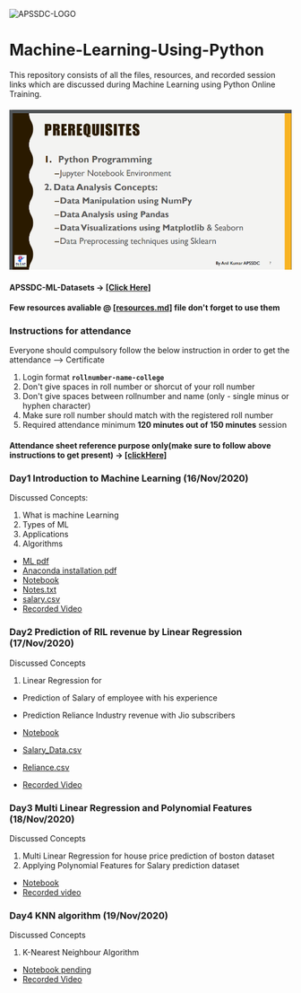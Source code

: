 ![APSSDC-LOGO](https://drive.google.com/uc?export=download&id=15AKQ6_-BixW4K6mL6RPphF5EKXqYF2zj)
# Machine-Learning-Using-Python

This repository consists of all the files, resources, and recorded session links which are discussed during Machine Learning using Python Online Training.


#### ![prerequisite](Prerequisite.png)

#### APSSDC-ML-Datasets → [[Click Here]](https://github.com/AP-State-Skill-Development-Corporation/Datasets)

#### Few resources avaliable @ [[resources.md]](resources.md) file don't forget to use them

### Instructions for attendance

Everyone should compulsory follow the below instruction in order to get the attendance --> Certificate

1. Login format **`rollnumber-name-college`**
2. Don't give spaces in roll number or shorcut of your roll number
3. Don't give spaces between rollnumber and name (only - single minus or hyphen character)
4. Make sure roll number should match with the registered roll number
5. Required attendance minimum **120 minutes out of 150 minutes** session



#### Attendance sheet reference purpose only(make sure to follow above instructions to get present) → [[clickHere]](https://docs.google.com/spreadsheets/d/1xkmgqb9QJbS0yKViK5BH_bc2iPJ_RnNlN9pOL-EJP2U/edit?usp=sharing)

<!-----
#### Your details printed on Certificates verify once → [[clickHere]]()


--->

### Day1 Introduction to Machine Learning (16/Nov/2020)

Discussed Concepts:
1. What is machine Learning
2. Types of ML
3. Applications
4. Algorithms  

* [ML pdf ](Day-1/MachineLearningwithPython.pdf)
* [Anaconda installation pdf](Day-1/AnacondaInstallation.pdf)
* [Notebook](Day-1/Day1_16Nov2020.ipynb)
* [Notes.txt](Day-1/Notes.txt)
* [salary.csv](Day-1/salary.csv)
* [Recorded Video](https://transcripts.gotomeeting.com/#/s/0a91d815c6e7baae729249af21023d36fbfbda2dc90718afaff0d3e23a5e647b)

### Day2 Prediction of RIL revenue by Linear Regression (17/Nov/2020)

Discussed Concepts
1. Linear Regression for
* Prediction of Salary of employee with his experience
* Prediction Reliance Industry revenue with Jio subscribers

* [Notebook](Day-2/Day2_17Nov2020.ipynb)
* [Salary_Data.csv](https://raw.githubusercontent.com/AP-State-Skill-Development-Corporation/Datasets/master/Regression/Salary_Data.csv)
* [Reliance.csv](https://raw.githubusercontent.com/AP-State-Skill-Development-Corporation/Machine-Learning-Using-Python-EB8/master/Day-2/reliance.csv)
* [Recorded Video](https://transcripts.gotomeeting.com/#/s/bb489a7caaace2ae5f3316d4f149cc6583523a57e23d7d8f8723f3a1a77e6166)


### Day3 Multi Linear Regression and Polynomial Features (18/Nov/2020)

Discussed Concepts
1. Multi Linear Regression for house price prediction of boston dataset
2. Applying Polynomial Features for Salary prediction dataset

* [Notebook](Day-3/Day3_18Nov2020.ipynb)
* [Recorded  video](https://transcripts.gotomeeting.com/#/s/31b6217e5fb0566ac1a783be2be8e05c207364491323cd7e3e1747154bc63a7e)


### Day4 KNN algorithm (19/Nov/2020)

Discussed Concepts
1. K-Nearest Neighbour Algorithm

* [Notebook pending](Day-4/)
* [Recorded Video](https://transcripts.gotomeeting.com/#/s/819542b6f3768d67e957f1fe14a1d88979c6696e75711369aade8dbe1fdd6393)


